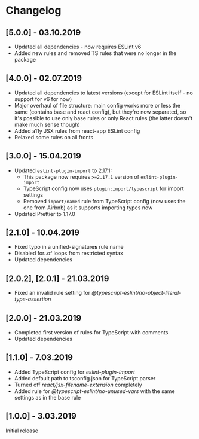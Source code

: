 # Changelog

## [5.0.0] - 03.10.2019

- Updated all dependencies - now requires ESLint v6
- Added new rules and removed TS rules that were no longer in the package

## [4.0.0] - 02.07.2019

- Updated all dependencies to latest versions (except for ESLint itself - no support for v6 for now)
- Major overhaul of file structure: main config works more or less the same (contains base and react config), but
  they're now separated, so it's possible to use only base rules or only React rules 
  (the latter doesn't make much sense though)
- Added a11y JSX rules from react-app ESLint config
- Relaxed some rules on all fronts

## [3.0.0] - 15.04.2019

- Updated `eslint-plugin-import` to 2.17.1:
  - This package now requires `>=2.17.1` version of `eslint-plugin-import`
  - TypeScript config now uses `plugin:import/typescript` for import settings
  - Removed `import/named` rule from TypeScript config (now uses the one from Airbnb) as it supports importing types now
- Updated Prettier to 1.17.0

## [2.1.0] - 10.04.2019

- Fixed typo in a unified-signature**s** rule name
- Disabled for..of loops from restricted syntax
- Updated dependencies

## [2.0.2], [2.0.1] - 21.03.2019

- Fixed an invalid rule setting for _@typescript-eslint/no-object-literal-type-assertion_

## [2.0.0] - 21.03.2019

- Completed first version of rules for TypeScript with comments
- Updated dependencies

## [1.1.0] - 7.03.2019

- Added TypeScript config for _eslint-plugin-import_
- Added default path to tsconfig.json for TypeScript parser
- Turned off _react/jsx-filename-extension_ completely
- Added rule for _@typescript-eslint/no-unused-vars_ with the same settings as in the base rule

## [1.0.0] - 3.03.2019

Initial release
